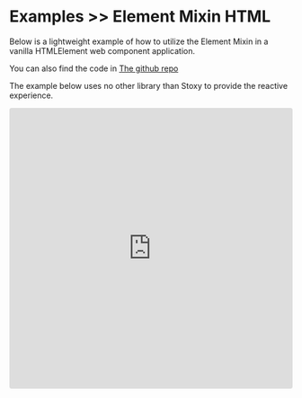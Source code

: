 # Examples >> Element Mixin HTML

Below is a lightweight example of how to utilize the Element Mixin in a vanilla HTMLElement web component application.

You can also find the code in [The github repo](https://github.com/stoxy-js/stoxy-element-mixin/tree/main/examples/html-element-demo)

The example below uses no other library than Stoxy to provide the reactive experience.

<iframe src="https://codesandbox.io/embed/staging-bash-6jc82?fontsize=14&hidenavigation=1&theme=dark"
     style="width:100%; height:500px; border:0; border-radius: 4px; overflow:hidden;"
     title="staging-bash-6jc82"
     allow="accelerometer; ambient-light-sensor; camera; encrypted-media; geolocation; gyroscope; hid; microphone; midi; payment; usb; vr; xr-spatial-tracking"
     sandbox="allow-forms allow-modals allow-popups allow-presentation allow-same-origin allow-scripts"
   ></iframe>
